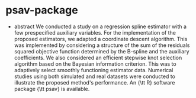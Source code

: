 # psav-package

* abstract
We conducted a study on a regression spline estimator with a few prespecified auxiliary variables.
For the implementation of the proposed estimators, 
we adapted a coordinate descent algorithm. This was implemented by considering a structure of the 
sum of the residuals squared objective function determined by the B-spline and the auxiliary coefficients. 
We also considered an efficient stepwise knot selection algorithm based on the Bayesian information criterion.
This was to adaptively select smoothly functioning estimator data.
Numerical studies using both simulated and real datasets were conducted to illustrate the proposed method's performance. 
An {\tt R} software package {\tt psav} is available.

